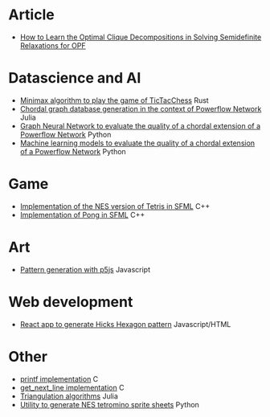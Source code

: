 # Article

* [How to Learn the Optimal Clique Decompositions in Solving Semidefinite Relaxations for OPF](https://ieeexplore.ieee.org/abstract/document/9891912/)

# Datascience and AI

* [Minimax algorithm to play the game of TicTacChess](https://github.com/charlyalizadeh/TicTacChess) Rust
* [Chordal graph database generation in the context of Powerflow Network](https://github.com/charlyalizadeh/PowerFlowNetworks) Julia
* [Graph Neural Network to evaluate the quality of a chordal extension of a Powerflow Network](https://github.com/charlyalizadeh/PowerFlowNetworksGNN) Python
* [Machine learning models to evaluate the quality of a chordal extension of a Powerflow Network](https://github.com/charlyalizadeh/OPFpred) Python

# Game

* [Implementation of the NES version of Tetris in SFML](https://github.com/charlyalizadeh/NESTetris) C++
* [Implementation of Pong in SFML](https://github.com/charlyalizadeh/ChPong) C++

# Art

* [Pattern generation with p5js](https://github.com/charlyalizadeh/p5_pattern) Javascript

# Web development

* [React app to generate Hicks Hexagon pattern](https://github.com/charlyalizadeh/hickshexagongui) Javascript/HTML

# Other

* [printf implementation](https://github.com/charlyalizadeh/ft_printf) C
* [get_next_line implementation](https://github.com/charlyalizadeh/get_next_line) C
* [Triangulation algorithms](https://github.com/charlyalizadeh/Triangulation.jl) Julia
* [Utility to generate NES tetromino sprite sheets](https://github.com/charlyalizadeh/TetrominoesMaker) Python
